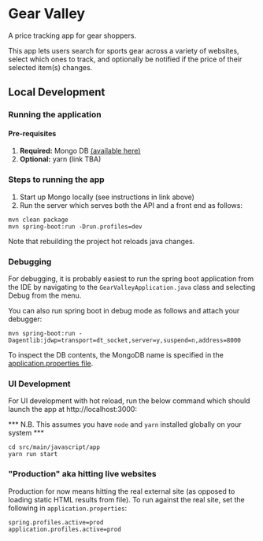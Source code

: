 # Gear Valley
A price tracking app for gear shoppers.

This app lets users search for sports gear across a variety of websites, select which ones to track, and optionally be notified if the price of their selected item(s) changes.

## Local Development

### Running the application
#### Pre-requisites
1. **Required:** Mongo DB [(available here)](https://docs.mongodb.com/manual/mongo/#start-the-mongo-shell-and-connect-to-mongodb)
2. **Optional:** yarn (link TBA)

### Steps to running the app
1. Start up Mongo locally (see instructions in link above)
2. Run the server which serves both the API and a front end as follows:
```shell script
mvn clean package
mvn spring-boot:run -Drun.profiles=dev
```
Note that rebuilding the project hot reloads java changes.

### Debugging
For debugging, it is probably easiest to run the spring boot application from the IDE by navigating to the ``GearValleyApplication.java`` class and selecting Debug from the menu.

You can also run spring boot in debug mode as follows and attach your debugger:
```shell script
mvn spring-boot:run -Dagentlib:jdwp=transport=dt_socket,server=y,suspend=n,address=8000
``` 

To inspect the DB contents, the MongoDB name is specified in the [application.properties file](src/main/resources/application.properties).


### UI Development
For UI development with hot reload, run the below command which should launch the app at http://localhost:3000:

*** N.B. This assumes you have `node` and `yarn` installed globally on your system ***

```shell script
cd src/main/javascript/app
yarn run start
```             

### "Production" aka hitting live websites
Production for now means hitting the real external site (as opposed to loading static HTML results from file). To run against the real site, set the following in ``application.properties``:
```shell script 
spring.profiles.active=prod
application.profiles.active=prod
```
